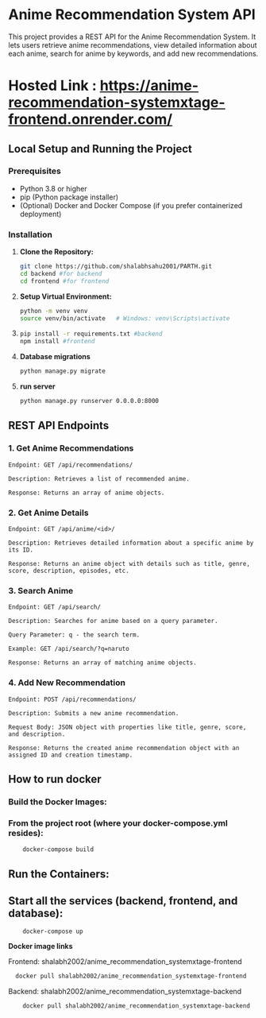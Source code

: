 # Anime Recommendation System API

This project provides a REST API for the Anime Recommendation System. It lets users retrieve anime recommendations, view detailed information about each anime, search for anime by keywords, and add new recommendations.

# Hosted Link : https://anime-recommendation-systemxtage-frontend.onrender.com/

## Local Setup and Running the Project

### Prerequisites

- Python 3.8 or higher
- pip (Python package installer)
- (Optional) Docker and Docker Compose (if you prefer containerized deployment)

### Installation

1. **Clone the Repository:**

   ```bash
   git clone https://github.com/shalabhsahu2001/PARTH.git
   cd backend #for backend
   cd frontend #for frontend

2. **Setup Virtual Environment:**
    ```bash
    python -m venv venv
    source venv/bin/activate   # Windows: venv\Scripts\activate

3. 
    ```bash
    pip install -r requirements.txt #backend
    npm install #frontend

4. **Database migrations**
    ```bash
    python manage.py migrate

5. **run server**
    ```bash
    python manage.py runserver 0.0.0.0:8000

## REST API Endpoints

### 1. Get Anime Recommendations
    Endpoint: GET /api/recommendations/

    Description: Retrieves a list of recommended anime.

    Response: Returns an array of anime objects.

### 2. Get Anime Details
    Endpoint: GET /api/anime/<id>/

    Description: Retrieves detailed information about a specific anime by its ID.

    Response: Returns an anime object with details such as title, genre, score, description, episodes, etc.


### 3. Search Anime

    Endpoint: GET /api/search/

    Description: Searches for anime based on a query parameter.

    Query Parameter: q - the search term.

    Example: GET /api/search/?q=naruto

    Response: Returns an array of matching anime objects.

### 4. Add New Recommendation
    Endpoint: POST /api/recommendations/

    Description: Submits a new anime recommendation.

    Request Body: JSON object with properties like title, genre, score, and description.

    Response: Returns the created anime recommendation object with an assigned ID and creation timestamp.

## How to run docker

### Build the Docker Images:
### From the project root (where your docker-compose.yml resides):
        docker-compose build

## Run the Containers:
## Start all the services (backend, frontend, and database):
        docker-compose up

**Docker image links**

Frontend: shalabh2002/anime_recommendation_systemxtage-frontend 
```bash
  docker pull shalabh2002/anime_recommendation_systemxtage-frontend
```
Backend: shalabh2002/anime_recommendation_systemxtage-backend
```bash
    docker pull shalabh2002/anime_recommendation_systemxtage-backend
```






